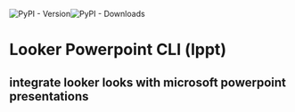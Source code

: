 ![PyPI - Version](https://img.shields.io/pypi/v/looker-powerpoint)![PyPI - Downloads](https://img.shields.io/pypi/:period/looker-powerpoint)


# Looker Powerpoint CLI (lppt)
## integrate looker looks with microsoft powerpoint presentations
